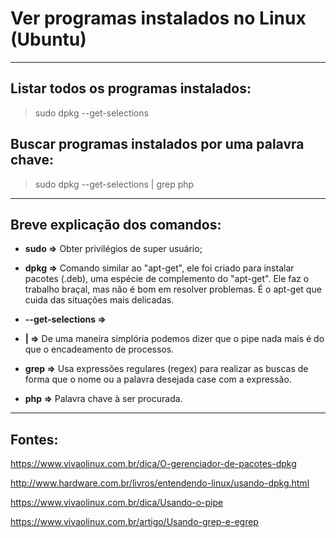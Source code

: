 
Ver programas instalados no Linux (Ubuntu)
===============================================

--------------------

## Listar todos os programas instalados:										
	
> sudo dpkg --get-selections


## Buscar programas instalados por uma palavra chave:

> sudo dpkg --get-selections | grep php

--------------------

## Breve explicação dos comandos:

- **sudo =>** Obter privilégios de super usuário;

- **dpkg =>** Comando similar ao "apt-get", ele foi criado para instalar pacotes (.deb), uma espécie de complemento do "apt-get". Ele faz o trabalho braçal, mas não é bom em resolver problemas. É o apt-get que cuida das situações mais delicadas.

- **--get-selections =>**

- **| =>** De uma maneira simplória podemos dizer que o pipe nada mais é do que o encadeamento de processos.

- **grep =>** Usa expressões regulares (regex) para realizar as buscas de forma que o nome ou a palavra desejada case com a expressão.

- **php =>** Palavra chave à ser procurada.

--------------------

## Fontes:

https://www.vivaolinux.com.br/dica/O-gerenciador-de-pacotes-dpkg

http://www.hardware.com.br/livros/entendendo-linux/usando-dpkg.html

https://www.vivaolinux.com.br/dica/Usando-o-pipe

https://www.vivaolinux.com.br/artigo/Usando-grep-e-egrep